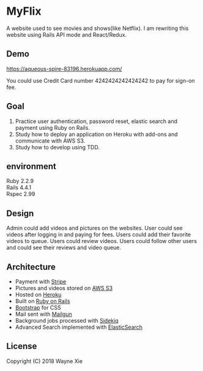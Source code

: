 # MyFlix
A website used to see movies and shows(like Netflix).
I am rewriting this website using Rails API mode and React/Redux.

## Demo 
https://aqueous-spire-83196.herokuapp.com/ 

You could use Credit Card number 4242424242424242 to pay for sign-on fee.

## Goal
1. Practice user authentication, password reset, elastic search and payment using Ruby on Rails.  
2. Study how to deploy an application on Heroku with add-ons and communicate with AWS S3.  
3. Study how to develop using TDD. 

## environment   
Ruby 2.2.9  
Rails 4.4.1  
Rspec 2.99

## Design
Admin could add videos and pictures on the websites.
User could see videos after logging in and paying for fees. 
Users could add their favorite videos to queue. 
Users could review videos.
Users could follow other users and could see their reviews and video queue.

## Architecture

* Payment with [Stripe](https://stripe.com/ "Stripe")
* Pictures and videos stored on [AWS S3](https://aws.amazon.com/s3/ "AWS")
* Hosted on [Heroku](https://www.heroku.com/ "Heroku")
* Built on [Ruby on Rails](http://rubyonrails.org/ "Rails")
* [Bootstrap](https://getbootstrap.com/ "Bootstrap") for CSS
* Mail sent with [Mailgun](https://www.mailgun.com/)
* Background jobs processed with [Sidekiq](https://github.com/mperham/sidekiq)
* Advanced Search implemented with [ElasticSearch](https://www.elastic.co/)


## License
Copyright (C) 2018 Wayne Xie
